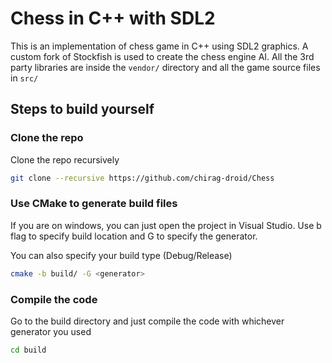 # Chess in C++ with SDL2

This is an implementation of chess game in C++ using SDL2 graphics. A custom fork of Stockfish is used to create the chess engine AI.
All the 3rd party libraries are inside the `vendor/` directory and all the game source files in `src/`

## Steps to build yourself

### Clone the repo

Clone the repo recursively

```sh
git clone --recursive https://github.com/chirag-droid/Chess
```

### Use CMake to generate build files

If you are on windows, you can just open the project in Visual Studio.
Use b flag to specify build location and G to specify the generator.

You can also specify your build type (Debug/Release)

```sh
cmake -b build/ -G <generator>
```

### Compile the code

Go to the build directory and just compile the code with whichever generator you used

```sh
cd build
```
